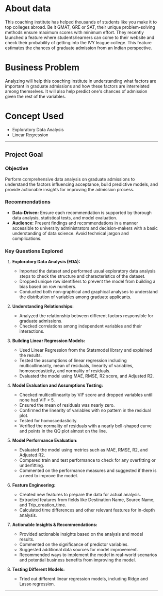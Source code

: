 <h1>About data</h1>

This coaching institute has helped thousands of students like you make it to top colleges abroad. Be it GMAT, GRE or SAT, their unique problem-solving methods ensure maximum scores with minimum effort.
They recently launched a feature where students/learners can come to their website and check their probability of getting into the IVY league college. This feature estimates the chances of graduate admission from an Indian perspective.

<h1>Business Problem</h1>
Analyzing will help this coaching institute in understanding what factors are important in graduate admissions and how these factors are interrelated among themselves. It will also help predict one's chances of admission given the rest of the variables.

<h1>Concept Used</h1>

- Exploratory Data Analysis
- Linear Regression

---

## Project Goal

### Objective

Perform comprehensive data analysis on graduate admissions to understand the factors influencing acceptance, build predictive models, and provide actionable insights for improving the admission process.

### Recommendations

- **Data-Driven:** Ensure each recommendation is supported by thorough data analysis, statistical tests, and model evaluation.
- **Audience:** Present findings and recommendations in a manner accessible to university administrators and decision-makers with a basic understanding of data science. Avoid technical jargon and complications.

### Key Questions Explored

1. **Exploratory Data Analysis (EDA):**

   - Imported the dataset and performed usual exploratory data analysis steps to check the structure and characteristics of the dataset.
   - Dropped unique row identifiers to prevent the model from building a bias based on row numbers.
   - Conducted both non-graphical and graphical analyses to understand the distribution of variables among graduate applicants.

2. **Understanding Relationships:**

   - Analyzed the relationship between different factors responsible for graduate admissions.
   - Checked correlations among independent variables and their interactions.

3. **Building Linear Regression Models:**

   - Used Linear Regression from the Statsmodel library and explained the results.
   - Tested the assumptions of linear regression including multicollinearity, mean of residuals, linearity of variables, homoscedasticity, and normality of residuals.
   - Evaluated the model using MAE, RMSE, R2 score, and Adjusted R2.

4. **Model Evaluation and Assumptions Testing:**

   - Checked multicollinearity by VIF score and dropped variables until none had VIF > 5.
   - Ensured the mean of residuals was nearly zero.
   - Confirmed the linearity of variables with no pattern in the residual plot.
   - Tested for homoscedasticity.
   - Verified the normality of residuals with a nearly bell-shaped curve and points in the QQ plot almost on the line.

5. **Model Performance Evaluation:**

   - Evaluated the model using metrics such as MAE, RMSE, R2, and Adjusted R2.
   - Compared train and test performance to check for any overfitting or underfitting.
   - Commented on the performance measures and suggested if there is a need to improve the model.

6. **Feature Engineering:**

   - Created new features to prepare the data for actual analysis.
   - Extracted features from fields like Destination Name, Source Name, and Trip_creation_time.
   - Calculated time differences and other relevant features for in-depth analysis.

7. **Actionable Insights & Recommendations:**

   - Provided actionable insights based on the analysis and model results.
   - Commented on the significance of predictor variables.
   - Suggested additional data sources for model improvement.
   - Recommended ways to implement the model in real-world scenarios and potential business benefits from improving the model.

8. **Testing Different Models:**
   - Tried out different linear regression models, including Ridge and Lasso regression.

---
